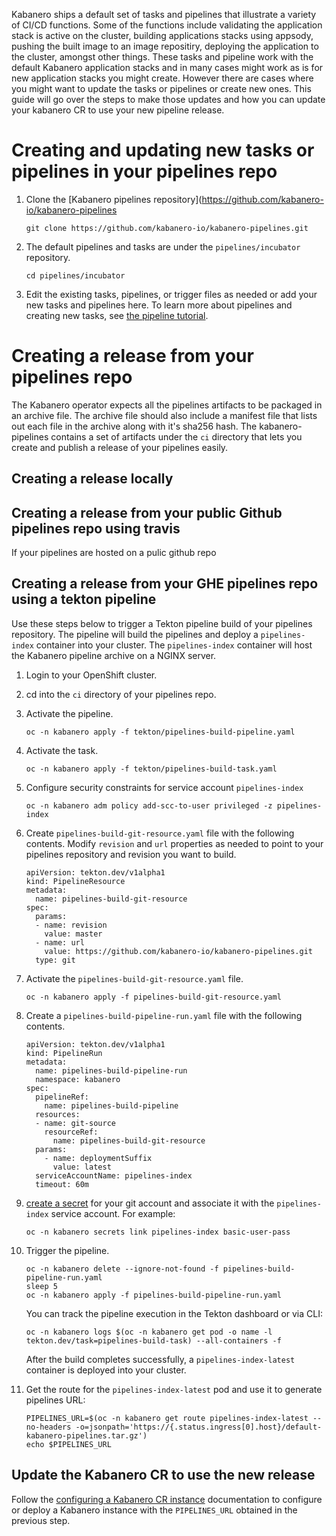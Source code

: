 Kabanero ships a default set of tasks and pipelines that illustrate a variety of CI/CD functions.  Some of the functions include validating the application stack is active on the cluster, building applications stacks using appsody, pushing the built image to an image repositiry, deploying the application to the cluster, amongst other things.  These tasks and pipeline work with the default Kabanero application stacks and in many cases might work as is for new application stacks you might create.  However there are cases where you might want to update the tasks or pipelines or create new ones.  This guide will go over the steps to make those updates and how you can update your kabanero CR to use your new pipeline release.

# Creating and updating new tasks or pipelines in your pipelines repo

1. Clone the [Kabanero pipelines repository](https://github.com/kabanero-io/kabanero-pipelines
  
   ```shell
   git clone https://github.com/kabanero-io/kabanero-pipelines.git
   ```

1. The default pipelines and tasks are under the `pipelines/incubator` repository.

    ```shell
    cd pipelines/incubator
    ```
  
1. Edit the existing tasks, pipelines, or trigger files as needed or add your new tasks and pipelines here.  To learn more about pipelines and creating new tasks, see [the pipeline tutorial](https://github.com/tektoncd/pipeline/blob/master/docs/tutorial.md).

# Creating a release from your pipelines repo

The Kabanero operator expects all the pipelines artifacts to be packaged in an archive file.  The archive file should also include a manifest file that lists out each file in the archive along with it's sha256 hash.  The kabanero-pipelines contains a set of artifacts under the `ci` directory that lets you create and publish a release of your pipelines easily.  

## Creating a release locally 

## Creating a release from your public Github pipelines repo using travis

If your pipelines are hosted on a pulic github repo

## Creating a release from your GHE pipelines repo using a tekton pipeline

Use these steps below to trigger a Tekton pipeline build of your pipelines repository. The pipeline will build the pipelines and deploy a `pipelines-index` container into your cluster.  The `pipelines-index` container will host the Kabanero pipeline archive on a NGINX server.

1. Login to your OpenShift cluster.

1. cd into the `ci` directory of your pipelines repo.

1. Activate the pipeline.
    ```
    oc -n kabanero apply -f tekton/pipelines-build-pipeline.yaml 
    ```
1. Activate the task.
    ```
    oc -n kabanero apply -f tekton/pipelines-build-task.yaml 
    ```

1. Configure security constraints for service account `pipelines-index`
    ```
    oc -n kabanero adm policy add-scc-to-user privileged -z pipelines-index
    ```

1. Create `pipelines-build-git-resource.yaml` file with the following contents. Modify `revision` and `url` properties as needed to point to your pipelines repository and revision you want to build.

    ```
    apiVersion: tekton.dev/v1alpha1
    kind: PipelineResource
    metadata:
      name: pipelines-build-git-resource
    spec:
      params:
      - name: revision
        value: master
      - name: url
        value: https://github.com/kabanero-io/kabanero-pipelines.git
      type: git
    ```

1. Activate the `pipelines-build-git-resource.yaml` file.

    ```
    oc -n kabanero apply -f pipelines-build-git-resource.yaml
    ```
    
1. Create a `pipelines-build-pipeline-run.yaml` file with the following contents.

    ```
    apiVersion: tekton.dev/v1alpha1
    kind: PipelineRun
    metadata:
      name: pipelines-build-pipeline-run
      namespace: kabanero
    spec:
      pipelineRef:
        name: pipelines-build-pipeline
      resources:
      - name: git-source
        resourceRef:
          name: pipelines-build-git-resource
      params:
        - name: deploymentSuffix
          value: latest
      serviceAccountName: pipelines-index
      timeout: 60m
    ```

1. [create a secret](https://github.com/tektoncd/pipeline/blob/master/docs/auth.md#basic-authentication-git) for your git account and associate it with the `pipelines-index` service account. For example:
    ```
    oc -n kabanero secrets link pipelines-index basic-user-pass
    ```

1. Trigger the pipeline.
    ```
    oc -n kabanero delete --ignore-not-found -f pipelines-build-pipeline-run.yaml
    sleep 5
    oc -n kabanero apply -f pipelines-build-pipeline-run.yaml
    ```

    You can track the pipeline execution in the Tekton dashboard or via CLI:
    ```
    oc -n kabanero logs $(oc -n kabanero get pod -o name -l tekton.dev/task=pipelines-build-task) --all-containers -f 
    ```

   After the build completes successfully, a `pipelines-index-latest` container is deployed into your cluster.

1. Get the route for the `pipelines-index-latest` pod and use it to generate pipelines URL:

    ```
    PIPELINES_URL=$(oc -n kabanero get route pipelines-index-latest --no-headers -o=jsonpath='https://{.status.ingress[0].host}/default-kabanero-pipelines.tar.gz')
    echo $PIPELINES_URL
    ```

## Update the Kabanero CR to use the new release

Follow the [configuring a Kabanero CR instance](https://kabanero.io/docs/ref/general/configuration/kabanero-cr-config.html) documentation to configure or deploy a Kabanero instance with the `PIPELINES_URL` obtained in the previous step. 
